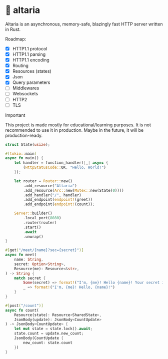 # 🌌️ altaria

Altaria is an asynchronous, memory-safe, blazingly fast HTTP server written in Rust.

Roadmap:
- [x] HTTP1.1 protocol
- [x] HTTP1.1 parsing
- [x] HTTP1.1 encoding
- [x] Routing
- [x] Resources (states)
- [x] Json
- [x] Query parameters
- [ ] Middlewares
- [ ] Websockets
- [ ] HTTP2
- [ ] TLS

> [!IMPORTANT]  
> This project is made mostly for educational/learning purposes. It is not recommended to use it in production. Maybe in the future, it will be production-ready.

```rust
struct State(usize);

#[tokio::main]
async fn main() {
    let handler = function_handler(|_| async {
        (HttpStatusCode::OK, "Hello, World!")
    });

    let router = Router::new()
        .add_resource("Altaria")
        .add_resource(Arc::new(Mutex::new(State(0))))
        .add_handler("/", handler)
        .add_endpoint(endpoint!(greet))
        .add_endpoint(endpoint!(count));

    Server::builder()
        .local_port(8080)
        .router(router)
        .start()
        .await
        .unwrap()
}

#[get("/meet/{name}?sec={secret}")]
async fn meet(
    name: String,
    secret: Option<String>,
    Resource(me): Resource<&str>,
) -> String {
    match secret {
        Some(secret) => format!("I'm, {me}! Hello {name}! Your secret is {secret}"),
        _ => format!("I'm, {me}! Hello, {name}!")
    }
}

#[post("/count")]
async fn count(
    Resource(state): Resource<SharedState>,
    JsonBody(update): JsonBody<CountUpdate>
) -> JsonBody<CountUpdate> {
    let mut state = state.lock().await;
    state.count = update.new_count;
    JsonBody(CountUpdate {
        new_count: state.count
    })
}
```
